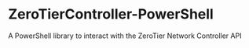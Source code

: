 # ZeroTierController-PowerShell
A PowerShell library to interact with the ZeroTier Network Controller API
